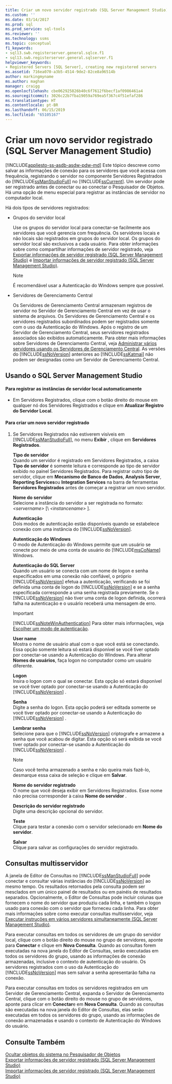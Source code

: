 ```yaml
---
title: Criar um novo servidor registrado (SQL Server Management Studio) | Microsoft Docs
ms.custom: ''
ms.date: 03/14/2017
ms.prod: sql
ms.prod_service: sql-tools
ms.reviewer: ''
ms.technology: ssms
ms.topic: conceptual
f1_keywords:
- sql13.swb.registerserver.general.sqlce.f1
- sql13.swb.registerserver.general.sqlserver.f1
helpviewer_keywords:
- Registered Servers [SQL Server], creating new registered servers
ms.assetid: 716ea070-a3b5-4514-9de2-82ce8a96514b
author: markingmyname
ms.author: maghan
manager: craigg
ms.openlocfilehash: cbe062925826b40c6f7612f6becf1af0986461a4
ms.sourcegitcommit: 3026c22b7fba19059a769ea5f367c4f51efaf286
ms.translationtype: HT
ms.contentlocale: pt-BR
ms.lasthandoff: 06/15/2019
ms.locfileid: "65105167"
---
```

# <a name="create-a-new-registered-server-sql-server-management-studio"></a>Criar um novo servidor registrado (SQL Server Management Studio)
[!INCLUDE[appliesto-ss-asdb-asdw-pdw-md](../../includes/appliesto-ss-asdb-asdw-pdw-md.md)]
  Este tópico descreve como salvar as informações de conexão para os servidores que você acessa com frequência, registrando o servidor no componente Servidores Registrados do [!INCLUDE[ssManStudioFull](../../includes/ssmanstudiofull-md.md)] no [!INCLUDE[ssCurrent](../../includes/sscurrent-md.md)]. Um servidor pode ser registrado antes de conectar ou ao conectar o Pesquisador de Objetos. Há uma opção de menu especial para registrar as instâncias de servidor no computador local.  
  
 Há dois tipos de servidores registrados:  
  
-   Grupos do servidor local  
  
     Use os grupos do servidor local para conectar-se facilmente aos servidores que você gerencia com frequência. Os servidores locais e não locais são registrados em grupos do servidor local. Os grupos do servidor local são exclusivos a cada usuário. Para obter informações sobre como compartilhar informações de servidor registrado, veja [Exportar informações de servidor registrado &#40;SQL Server Management Studio&#41;](../../tools/sql-server-management-studio/export-registered-server-information-sql-server-management-studio.md) e [Importar informações de servidor registrado &#40;SQL Server Management Studio&#41;](../../tools/sql-server-management-studio/import-registered-server-information-sql-server-management-studio.md).  
  
    > [!NOTE]  
    >  É recomendável usar a Autenticação do Windows sempre que possível.  
  
-   Servidores de Gerenciamento Central  
  
     Os Servidores de Gerenciamento Central armazenam registros de servidor no Servidor de Gerenciamento Central em vez de usar o sistema de arquivos. Os Servidores de Gerenciamento Central e os servidores registrados subordinados podem ser registrados somente com o uso da Autenticação do Windows. Após o registro de um Servidor de Gerenciamento Central, seus servidores registrados associados são exibidos automaticamente. Para obter mais informações sobre Servidores de Gerenciamento Central, veja [Administrar vários servidores usando os Servidores de Gerenciamento Central](../../relational-databases/administer-multiple-servers-using-central-management-servers.md). As versões do [!INCLUDE[ssNoVersion](../../includes/ssnoversion-md.md)] anteriores ao [!INCLUDE[ssKatmai](../../includes/sskatmai-md.md)] não podem ser designadas como um Servidor de Gerenciamento Central.  
  
##  <a name="SSMSProcedure"></a> Usando o SQL Server Management Studio  
  
#### <a name="to-automatically-register-the-local-server-instances"></a>Para registrar as instâncias de servidor local automaticamente  
  
-   Em Servidores Registrados, clique com o botão direito do mouse em qualquer nó dos Servidores Registrados e clique em **Atualizar Registro do Servidor Local**.  
  
#### <a name="to-create-a-new-registered-server"></a>Para criar um novo servidor registrado  
  
1.  Se Servidores Registrados não estiverem visíveis em [!INCLUDE[ssManStudioFull](../../includes/ssmanstudiofull-md.md)], no menu **Exibir** , clique em **Servidores Registrados**.  
  
     **Tipo de servidor**  
     Quando um servidor é registrado em Servidores Registrados, a caixa **Tipo de servidor** é somente leitura e corresponde ao tipo de servidor exibido no painel Servidores Registrados. Para registrar outro tipo de servidor, clique em **Mecanismo de Banco de Dados**, **Analysis Server**, **Reporting Services**ou **Integration Services** na barra de ferramentas **Servidores Registrados** antes de começar a registrar um novo servidor.  
  
     **Nome do servidor**  
     Selecione a instância do servidor a ser registrada no formato: *\<servername>* [\\ *\<instancename>* ].  
  
     **Autenticação**  
     Dois modos de autenticação estão disponíveis quando se estabelece conexão com uma instância do [!INCLUDE[ssNoVersion](../../includes/ssnoversion-md.md)].  
  
     **Autenticação do Windows**  
     O modo de Autenticação do Windows permite que um usuário se conecte por meio de uma conta de usuário do [!INCLUDE[msCoName](../../includes/msconame-md.md)] Windows.  
  
     **Autenticação do SQL Server**  
     Quando um usuário se conecta com um nome de logon e senha especificados em uma conexão não confiável, o próprio [!INCLUDE[ssNoVersion](../../includes/ssnoversion-md.md)] efetua a autenticação, verificando se foi definida uma conta de logon do [!INCLUDE[ssNoVersion](../../includes/ssnoversion-md.md)] e se a senha especificada corresponde a uma senha registrada previamente. Se o [!INCLUDE[ssNoVersion](../../includes/ssnoversion-md.md)] não tiver uma conta de logon definida, ocorrerá falha na autenticação e o usuário receberá uma mensagem de erro.  
  
    > [!IMPORTANT]  
    >  [!INCLUDE[ssNoteWinAuthentication](../../includes/ssnotewinauthentication-md.md)] Para obter mais informações, veja [Escolher um modo de autenticação](../../relational-databases/security/choose-an-authentication-mode.md).  
  
     **User name**  
     Mostra o nome de usuário atual com o que você está se conectando. Essa opção somente leitura só estará disponível se você tiver optado por conectar-se usando a Autenticação do Windows. Para alterar **Nomes de usuários**, faça logon no computador como um usuário diferente.  
  
     **Logon**  
     Insira o logon com o qual se conectar. Esta opção só estará disponível se você tiver optado por conectar-se usando a Autenticação do [!INCLUDE[ssNoVersion](../../includes/ssnoversion-md.md)] .  
  
     **Senha**  
     Digite a senha do logon. Esta opção poderá ser editada somente se você tiver optado por conectar-se usando a Autenticação do [!INCLUDE[ssNoVersion](../../includes/ssnoversion-md.md)] .  
  
     **Lembrar senha**  
     Selecione para que o [!INCLUDE[ssNoVersion](../../includes/ssnoversion-md.md)] criptografe e armazene a senha que você acabou de digitar. Esta opção só será exibida se você tiver optado por conectar-se usando a Autenticação do [!INCLUDE[ssNoVersion](../../includes/ssnoversion-md.md)] .  
  
    > [!NOTE]  
    >  Caso você tenha armazenado a senha e não queira mais fazê-lo, desmarque essa caixa de seleção e clique em **Salvar**.  
  
     **Nome do servidor registrado**  
     O nome que você deseja exibir em Servidores Registrados. Esse nome não precisa corresponder à caixa **Nome do servidor** .  
  
     **Descrição do servidor registrado**  
     Digite uma descrição opcional do servidor.  
  
     **Teste**  
     Clique para testar a conexão com o servidor selecionado em **Nome do servidor**.  
  
     **Salvar**  
     Clique para salvar as configurações do servidor registrado.  
  
## <a name="multiserver-queries"></a>Consultas multisservidor  
 A janela de Editor de Consultas no [!INCLUDE[ssManStudioFull](../../includes/ssmanstudiofull-md.md)] pode conectar e consultar várias instâncias do [!INCLUDE[ssNoVersion](../../includes/ssnoversion-md.md)] ao mesmo tempo. Os resultados retornados pela consulta podem ser mesclados em um único painel de resultados ou em painéis de resultados separados. Opcionalmente, o Editor de Consultas pode incluir colunas que fornecem o nome do servidor que produziu cada linha, e também o logon usado para conexão com o servidor que forneceu cada linha. Para obter mais informações sobre como executar consultas multisservidor, veja [Executar instruções em vários servidores simultaneamente &#40;SQL Server Management Studio&#41;](../../tools/sql-server-management-studio/execute-statements-against-multiple-servers-simultaneously.md).  
  
 Para executar consultas em todos os servidores de um grupo do servidor local, clique com o botão direito do mouse no grupo de servidores, aponte para **Conectar** e clique em **Nova Consulta**. Quando as consultas forem executadas na nova janela do Editor de Consultas, serão executadas em todos os servidores do grupo, usando as informações de conexão armazenadas, inclusive o contexto de autenticação do usuário. Os servidores registrados com o uso da Autenticação do [!INCLUDE[ssNoVersion](../../includes/ssnoversion-md.md)] mas sem salvar a senha apresentarão falha na conexão.  
  
 Para executar consultas em todos os servidores registrados em um Servidor de Gerenciamento Central, expanda o Servidor de Gerenciamento Central, clique com o botão direito do mouse no grupo de servidores, aponte para clicar em **Conectar**e em **Nova Consulta**. Quando as consultas são executadas na nova janela do Editor de Consultas, elas serão executadas em todos os servidores do grupo, usando as informações de conexão armazenadas e usando o contexto de Autenticação do Windows do usuário.  
  
## <a name="see-also"></a>Consulte Também  
 [Ocultar objetos do sistema no Pesquisador de Objetos](../object/hide-system-objects-in-object-explorer.md)   
 [Exportar informações de servidor registrado &#40;SQL Server Management Studio&#41;](../../tools/sql-server-management-studio/export-registered-server-information-sql-server-management-studio.md)   
 [Importar informações de servidor registrado &#40;SQL Server Management Studio&#41;](../../tools/sql-server-management-studio/import-registered-server-information-sql-server-management-studio.md)  
  
  
